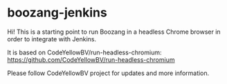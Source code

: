 # boozang-jenkins

Hi! This is a starting point to run Boozang in a headless Chrome browser in order to integrate with Jenkins.

It is based on CodeYellowBV/run-headless-chromium: https://github.com/CodeYellowBV/run-headless-chromium

Please follow CodeYellowBV project for updates and more information.
